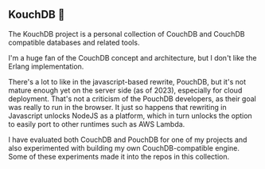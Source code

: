 ## KouchDB 👋

The KouchDB project is a personal collection of CouchDB and CouchDB compatible databases and related tools.

I'm a huge fan of the CouchDB concept and architecture, but I don't like the Erlang implementation.

There's a lot to like in the javascript-based rewrite, PouchDB, but it's not mature enough yet on the server side (as of 2023), especially for cloud deployment. That's not a criticism of the PouchDB developers, as their goal was really to run in the browser. It just so happens that rewriting in Javascript unlocks NodeJS as a platform, which in turn unlocks the option to easily port to other runtimes such as AWS Lambda.

I have evaluated both CouchDB and PouchDB for one of my projects and also experimented with building my own CouchDB-compatible engine. Some of these experiments made it into the repos in this collection.
